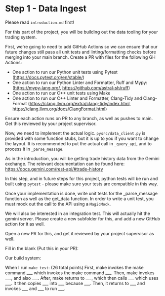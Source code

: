 # Step 1 - Data Ingest


Please read `introduction.md` first!

For this part of the project, you will be building out the data tooling for your trading system. 

First, we're going to need to add GitHub Actions so we can ensure that our future changes still pass all unit tests and linting/formatting checks before merging into your main branch. Create a PR with files for the following GH Actions:
- One action to run our Python unit tests using Pytest (https://docs.pytest.org/en/stable/)
- One action to run our Python Linter and Formatter, Ruff and Mypy: (https://mypy-lang.org/, https://github.com/astral-sh/ruff)
- One action to run our C++ unit tests using Make
- One action to run our C++ Linter and Formatter, Clang-Tidy and Clang-Format (https://clang.llvm.org/extra/clang-tidy/index.html, https://clang.llvm.org/docs/ClangFormat.html)

Ensure each action runs on PR to any branch, as well as pushes to main. Get this reviewed by your project supervisor.


Now, we need to implement the actual logic. `pysrc/data_client.py` is provided with some function stubs, but it is up to you if you want to change
the layout. It is recommended to put the actual call in `_query_api`, and to process it in `_parse_message`.

As in the introduction, you will be getting trade history data from the Gemini exchange. The relevant documentation can be found here: https://docs.gemini.com/rest-api/#trade-history

In this step, and in future steps for this project, python tests will be run and built using `pytest` - please make sure your tests are compatible in this way.

Once your implementation is done, write unit tests for the _parse_message function as well as the get_data function. In order to write a unit test,
you must mock out the call to the API using a `MagicMock`.

We will also be interested in an integration test. This will actually hit the gemini server. Please create a new subfolder for this, and add a new
GitHub action for it as well. 

Open a new PR for this, and get it reviewed by your project supervisor as well.

Fill in the blank (Put this in your PR):

Our build system:

When I run `make test`: (26 total points)
First, make invokes the make command ___ which invokes the make command ___.
Then, make invokes ___, and also ___.
After, make returns to ___, which then calls ___ which uses ___. It then copies ___ into ___ because ___.
Then, it returns to ___ and invokes ___ and ___ to run ___.
